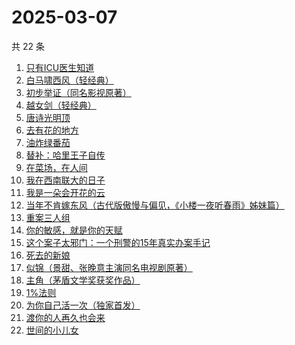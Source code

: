 # 2025-03-07

共 22 条

<!-- BEGIN WEREAD -->
<!-- 最后更新时间 2025-03-07 03:09:25 +0800 -->
1. [只有ICU医生知道](https://weread.qq.com/web/bookDetail/786321f0813ab9b25g019ee9)
1. [白马啸西风（轻经典）](https://weread.qq.com/web/bookDetail/fc232c10813ab9ba1g015bf8)
1. [初步举证（同名影视原著）](https://weread.qq.com/web/bookDetail/c9c320a0813ab9b5ag0108e8)
1. [越女剑（轻经典）](https://weread.qq.com/web/bookDetail/e9f32480813ab9bacg01259a)
1. [唐诗光明顶](https://weread.qq.com/web/bookDetail/d8f32830813ab9b7fg01549b)
1. [去有花的地方](https://weread.qq.com/web/bookDetail/276322b0813ab8f5dg011ca6)
1. [油炸绿番茄](https://weread.qq.com/web/bookDetail/a3e32780813ab99c2g015bf4)
1. [替补：哈里王子自传](https://weread.qq.com/web/bookDetail/e0832150813ab9b83g01795b)
1. [在菜场，在人间](https://weread.qq.com/web/bookDetail/0cc327a0813ab8796g015cb0)
1. [我在西南联大的日子](https://weread.qq.com/web/bookDetail/75732a50813ab7be6g0121ac)
1. [我是一朵会开花的云](https://weread.qq.com/web/bookDetail/67f321c0813ab9b59g017cb7)
1. [当年不肯嫁东风（古代版傲慢与偏见，《小楼一夜听春雨》姊妹篇）](https://weread.qq.com/web/bookDetail/94a32e30813ab9b49g015193)
1. [重案三人组](https://weread.qq.com/web/bookDetail/3ba32530813ab9b07g01863c)
1. [你的敏感，就是你的天赋](https://weread.qq.com/web/bookDetail/9a732e40813ab71b8g013273)
1. [这个案子太邪门：一个刑警的15年真实办案手记](https://weread.qq.com/web/bookDetail/4eb32330813ab9b03g017261)
1. [死去的新娘](https://weread.qq.com/web/bookDetail/ba432d30813ab8c06g018b3f)
1. [似锦（景甜、张晚意主演同名电视剧原著）](https://weread.qq.com/web/bookDetail/b95325807140610eb95ec01)
1. [主角（茅盾文学奖获奖作品）](https://weread.qq.com/web/bookDetail/24132b0071682121241106a)
1. [1%法则](https://weread.qq.com/web/bookDetail/ccf329d0813ab9af4g010797)
1. [为你自己活一次（独家首发）](https://weread.qq.com/web/bookDetail/97832fc071681e0d9784408)
1. [渡你的人再久也会来](https://weread.qq.com/web/bookDetail/3ca32750813ab7c53g015bc3)
1. [世间的小儿女](https://weread.qq.com/web/bookDetail/f283276072605494f28be06)
<!-- END WEREAD -->